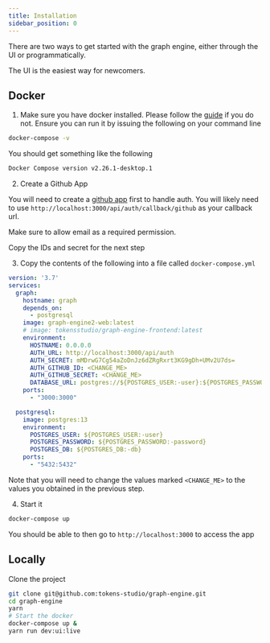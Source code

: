 ```yaml
---
title: Installation
sidebar_position: 0
---
```


There are two ways to get started with the graph engine, either through the UI or programmatically.

The UI is the easiest way for newcomers.

## Docker

1. Make sure you have docker installed. Please follow the [guide](https://docs.docker.com/get-docker/) if you do not. Ensure you can run it by issuing the following on your command line

```sh
docker-compose -v 
```

You should get something like the following 

```sh
Docker Compose version v2.26.1-desktop.1
```

2. Create a Github App

You will need to create a [github app](https://developer.github.com/apps/building-oauth-apps/authorizing-oauth-apps) first to handle auth. You will likely need to use `http://localhost:3000/api/auth/callback/github` as your callback url.

Make sure to allow email as a required permission.

Copy the IDs and secret for the next step


3. Copy the contents of the following into a file called `docker-compose.yml`

```yaml
version: '3.7'
services:
  graph:
    hostname: graph
    depends_on:
      - postgresql
    image: graph-engine2-web:latest
    # image: tokensstudio/graph-engine-frontend:latest
    environment:
      HOSTNAME: 0.0.0.0
      AUTH_URL: http://localhost:3000/api/auth
      AUTH_SECRET: mMDrwG7Cg54aZoDnJz6dZRgRxrt3KG9gDh+UMv2U7ds=
      AUTH_GITHUB_ID: <CHANGE_ME>
      AUTH_GITHUB_SECRET: <CHANGE_ME>
      DATABASE_URL: postgres://${POSTGRES_USER:-user}:${POSTGRES_PASSWORD:-password}@postgresql:5432/${POSTGRES_DB:-db}
    ports:
      - "3000:3000"

  postgresql:
    image: postgres:13
    environment:
      POSTGRES_USER: ${POSTGRES_USER:-user}
      POSTGRES_PASSWORD: ${POSTGRES_PASSWORD:-password}
      POSTGRES_DB: ${POSTGRES_DB:-db}
    ports:
      - "5432:5432"

```

Note that you will need to change the values marked `<CHANGE_ME>` to the values you obtained in the previous step.

4. Start it 

```sh
docker-compose up
```

You should be able to then go to `http://localhost:3000` to access the app

## Locally

Clone the project

```bash
git clone git@github.com:tokens-studio/graph-engine.git
cd graph-engine
yarn
# Start the docker
docker-compose up &
yarn run dev:ui:live
```
